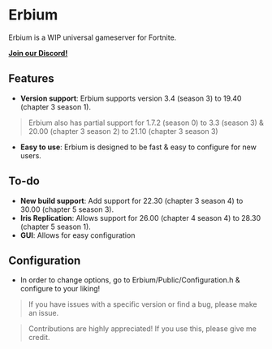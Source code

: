 # Erbium

Erbium is a WIP universal gameserver for Fortnite.

[**Join our Discord!**](https://discord.gg/WxNEGBxfKq)

## Features
- **Version support**: Erbium supports version 3.4 (season 3) to 19.40 (chapter 3 season 1).
> Erbium also has partial support for 1.7.2 (season 0) to 3.3 (season 3) & 20.00 (chapter 3 season 2) to 21.10 (chapter 3 season 3)
- **Easy to use**: Erbium is designed to be fast & easy to configure for new users.

## To-do
- **New build support**: Add support for 22.30 (chapter 3 season 4) to 30.00 (chapter 5 season 3).
- **Iris Replication**: Allows support for 26.00 (chapter 4 season 4) to 28.30 (chapter 5 season 1).
- **GUI**: Allows for easy configuration

## Configuration
- In order to change options, go to Erbium/Public/Configuration.h & configure to your liking!

> If you have issues with a specific version or find a bug, please make an issue.

> Contributions are highly appreciated!
> If you use this, please give me credit.
